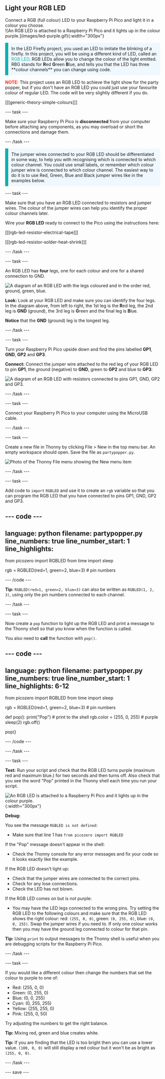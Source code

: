 ## Light your RGB LED

<div style="display: flex; flex-wrap: wrap">
<div style="flex-basis: 200px; flex-grow: 1; margin-right: 15px;">
Connect a RGB (full colour) LED to your Raspberry Pi Pico and light it in a colour you choose.
</div>
<div>
![An RGB LED is attached to a Raspberry Pi Pico and it lights up in the colour purple.](images/led-purple.gif){:width="300px"}
</div>
</div>

<p style='border-left: solid; border-width:10px; border-color: #0faeb0; background-color: aliceblue; padding: 10px;'>
In the LED Firefly project, you used an LED to imitate the blinking of a firefly. In this project, you will be using a different kind of LED, called an <span style="color: #0faeb0">RGB LED</span>. RGB LEDs allow you to change the colour of the light emitted. RBG stands for <b>R</b>ed <b>G</b>reen <b>B</b>lue, and tells you that the LED has three **colour channels** you can change using code.
</p>

<span style="color: #ff2416"><b>NOTE:</b></span> This project uses an RGB LED to achieve the light show for the party popper, but if you don't have an RGB LED you could just use your favourite colour of regular LED. The code will be very slightly different if you do. 

[[[generic-theory-simple-colours]]]

--- task ---

Make sure your Raspberry Pi Pico is **disconnected** from your computer before attaching any components, as you may overload or short the connections and damage them. 

--- /task ---

<p style='border-left: solid; border-width:10px; border-color: #0faeb0; background-color: aliceblue; padding: 10px;'>
The jumper wires connected to your RGB LED should be differentiated in some way, to help you with recognising which is connected to which colour channel. You could use small labels, or remember which colour jumper wire is connected to which colour channel. The easiest way to do it is to use Red, Green, Blue and Black jumper wires like in the examples below.
</p>

--- task ---

Make sure that you have an RGB LED connected to resistors and jumper wires. The colour of the jumper wires can help you identify the proper colour channels later.

Wire your **RGB LED** ready to connect to the Pico using the instructions here:

[[[rgb-led-resistor-electrical-tape]]]

[[[rgb-led-resistor-solder-heat-shrink]]]

--- /task ---

--- task ---

An RGB LED has **four** legs, one for each colour and one for a shared connection to GND.

![A diagram of an RGB LED with the legs coloured and in the order red, ground, green, blue.](images/rgb-led-legs.png)

**Look:** Look at your RGB LED and make sure you can identify the four legs. In the diagram above, from left to right, the 1st leg is the **R**ed leg, the 2nd leg is **GND** (ground), the 3rd leg is **G**reen and the final leg is **B**lue.

**Notice** that the **GND** (ground) leg is the longest leg.

--- /task ---

--- task ---

Turn your Raspberry Pi Pico upside down and find the pins labelled **GP1**, **GND**, **GP2** and **GP3**. 

**Connect:** Connect the jumper wire attached to the red leg of your RGB LED to pin **GP1**, the ground (negative) to **GND**, green to **GP2** and blue to **GP3**:

![A diagram of an RGB LED with resistors connected to pins GP1, GND, GP2 and GP3.](images/rgb-led-diagram.png)

--- /task ---

--- task ---

Connect your Raspberry Pi Pico to your computer using the MicroUSB cable. 

--- /task ---


--- task ---

Create a new file in Thonny by clicking File > New in the top menu bar. An empty workspace should open. Save the file as `partypopper.py`.

![Photo of the Thonny File menu showing the New menu item](images/new_thonny.png)

--- /task ---

--- task ---

Add code to `import` `RGBLED` and use it to create an `rgb` variable so that you can program the RGB LED that you have connected to pins GP1, GND, GP2 and GP3. 

--- code ---
---
language: python
filename: partypopper.py
line_numbers: true
line_number_start: 1
line_highlights: 
---
from picozero import RGBLED
from time import sleep

rgb = RGBLED(red=1, green=2, blue=3) # pin numbers 

--- /code ---

**Tip:** `RGBLED(red=1, green=2, blue=3)` can also be written as `RGBLED(1, 2, 3)`, using only the pin numbers connected to each channel.

--- /task ---

--- task ---

Now create a `pop` function to light up the RGB LED and print a message to the Thonny shell so that you know when the function is called. 

You also need to **call** the function with `pop()`.

--- code ---
---
language: python
filename: partypopper.py
line_numbers: true
line_number_start: 1
line_highlights: 6-12
---
from picozero import RGBLED
from time import sleep

rgb = RGBLED(red=1, green=2, blue=3) # pin numbers 

def pop():
    print("Pop") # print to the shell
    rgb.color = (255, 0, 255) # purple
    sleep(2)
    rgb.off()

pop()

--- /code ---

--- /task ---

--- task ---

**Test:** Run your script and check that the RGB LED turns purple (maximum red and maximum blue.) for two seconds and then turns off. Also check that you see the word "Pop" printed in the Thonny shell each time you run your script.

![An RGB LED is attached to a Raspberry Pi Pico and it lights up in the colour purple.](images/led-purple.gif){:width="300px"}

**Debug:**

You see the message `RGBLED is not defined`:
+ Make sure that line 1 has `from picozero import RGBLED`

If the "Pop" message doesn't appear in the shell:
+ Check the Thonny console for any error messages and fix your code so it looks exactly like the example. 

If the RGB LED doesn't light up:
+ Check that the jumper wires are connected to the correct pins. 
+ Check for any lose connections. 
+ Check the LED has not blown.

If the RGB LED comes on but is not purple:
+ You may have the LED legs connected to the wrong pins. Try setting the RGB LED to the following colours and make sure that the RGB LED shows the right colour: red: `(255, 0, 0)`, green: `(0, 255, 0)`, blue: `(0, 0, 255)`. Swap the jumper wires if you need to. If only one colour works then you may have the ground leg connected to colour for that pin. 

**Tip:** Using `print` to output messages to the Thonny shell is useful when you are debugging scripts for the Raspberry Pi Pico. 

--- /task ---

--- task ---

If you would like a different colour then change the numbers that set the colour to purple to one of:

+ Red: (255, 0, 0)
+ Green: (0, 255, 0)
+ Blue: (0, 0, 255)
+ Cyan: (0, 255, 255)
+ Yellow: (255, 255, 0)
+ Pink: (255, 0, 50)

Try adjusting the numbers to get the right balance. 

**Tip:** Mixing red, green and blue creates white.

**Tip:** If you are finding that the LED is too bright then you can use a lower value. `(100, 0, 0)` will still display a red colour but it won't be as bright as `(255, 0, 0)`.

--- /task ---

--- save ---